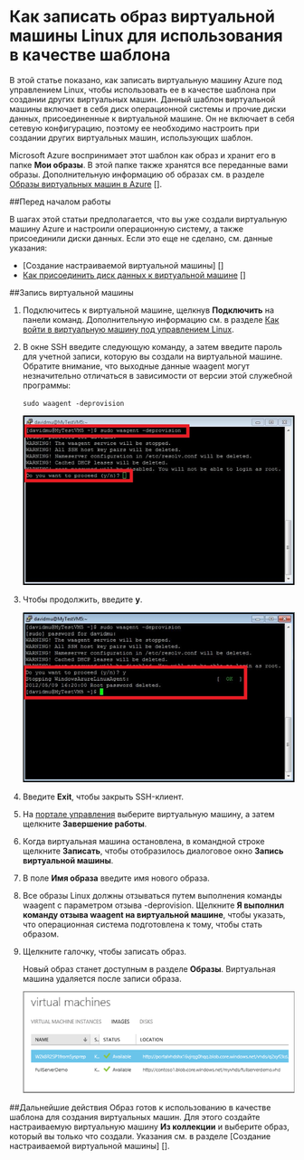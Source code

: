 ﻿<properties urlDisplayName="Capture an image" pageTitle="Запись образа виртуальной машины под управлением Linux" metaKeywords="Azure Linux vm, Linux vm" description="Узнайте, как записать образ виртуальной машины (ВМ) Azure под управлением Linux. " metaCanonical="" services="virtual-machines" documentationCenter="" title="How to Capture an Image of a Virtual Machine Running Linux" authors="kathydav" solutions="" manager="timlt" editor="tysonn" />

<tags ms.service="virtual-machines" ms.workload="infrastructure-services" ms.tgt_pltfrm="vm-linux" ms.devlang="na" ms.topic="article" ms.date="11/25/2014" ms.author="kathydav" />


# Как записать образ виртуальной машины Linux для использования в качестве шаблона

В этой статье показано, как записать виртуальную машину Azure под управлением Linux, чтобы использовать ее в качестве шаблона при создании других виртуальных машин. Данный шаблон виртуальной машины включает в себя диск операционной системы и прочие диски данных, присоединенные к виртуальной машине. Он не включает в себя сетевую конфигурацию, поэтому ее необходимо настроить при создании других виртуальных машин, использующих шаблон.

Microsoft Azure воспринимает этот шаблон как образ и хранит его в папке **Мои образы**. В этой папке также хранятся все переданные вами образы. Дополнительную информацию об образах см. в разделе [Образы виртуальных машин в Azure] [].

##Перед началом работы

В шагах этой статьи предполагается, что вы уже создали виртуальную машину Azure и настроили операционную систему, а также присоединили диски данных. Если это еще не сделано, см. данные указания:

- [Создание настраиваемой виртуальной машины] []
- [Как присоединить диск данных к виртуальной машине] []

##Запись виртуальной машины

1. Подключитесь к виртуальной машине, щелкнув **Подключить** на панели команд. Дополнительную информацию см. в разделе [Как войти в виртуальную машину под управлением Linux][].

2. В окне SSH введите следующую команду, а затем введите пароль для учетной записи, которую вы создали на виртуальной машине.  Обратите внимание, что выходные данные waagent могут незначительно отличаться в зависимости от версии этой служебной программы:

	`sudo waagent -deprovision`

	![Deprovision the virtual machine](./media/virtual-machines-linux-capture-image/LinuxDeprovision.png)


3. Чтобы продолжить, введите **y**.

	![Deprovision of virtual machine successful](./media/virtual-machines-linux-capture-image/LinuxDeprovision2.png)

4. Введите **Exit**, чтобы закрыть SSH-клиент.

5. На [портале управления](http://manage.windowsazure.com) выберите виртуальную машину, а затем щелкните **Завершение работы**.

6. Когда виртуальная машина остановлена, в командной строке щелкните **Записать**, чтобы отобразилось диалоговое окно **Запись виртуальной машины**.

7.	В поле **Имя образа** введите имя нового образа.

8.	Все образы Linux должны отзываться путем выполнения команды waagent с параметром отзыва -deprovision. Щелкните **Я выполнил команду отзыва waagent на виртуальной машине**, чтобы указать, что операционная система подготовлена к тому, чтобы стать образом.

9.	Щелкните галочку, чтобы записать образ.

	Новый образ станет доступным в разделе **Образы**. Виртуальная машина удаляется после записи образа.

	![Image capture successful](./media/virtual-machines-linux-capture-image/VMCapturedImageAvailable.png)

##Дальнейшие действия
Образ готов к использованию в качестве шаблона для создания виртуальных машин. Для этого создайте настраиваемую виртуальную машину **Из коллекции** и выберите образ, который вы только что создали. Указания см. в разделе [Создание настраиваемой виртуальной машины] [].
	
[Как войти в виртуальную машину под управлением Linux]: ../virtual-machines-linux-how-to-log-on
[Образы виртуальных машин в Azure]: http://msdn.microsoft.com/ru-ru/library/azure/dn790290.aspx
[Как создать настраиваемую виртуальную машину]: ../virtual-machines-create-custom/
[Как присоединить диск данных к виртуальной машине]: ../storage-windows-attach-disk/


<!--HONumber=35.1-->
